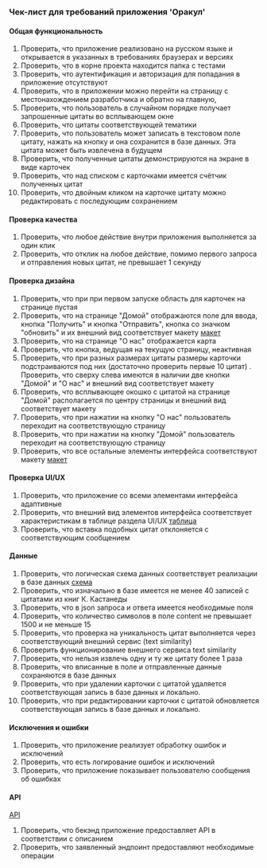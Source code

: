 ### Чек-лист для требований приложения 'Оракул'

#### Общая функциональность

1. Проверить, что приложение реализовано на русском языке и открывается в указанных в требованиях 
браузерах и версиях
2. Проверить, что в корне проекта находится папка с тестами
3. Проверить, что аутентификация и авторизация для попадания в приложение отсутствуют
4. Проверить, что в приложении можно перейти на страницу с местонахождением разработчика и обратно на главную,  
5. Проверить, что пользователь в случайном порядке получает запрошенные цитаты во всплывающем окне
6. Проверить, что цитаты соответствующей тематики
7. Проверить, что пользователь может записать в текстовом поле цитату, нажать на кнопку и она сохранится в базе данных. 
Эта цитата может быть извлечена в будущем
8. Проверить, что полученные цитаты демонстрируются на экране в виде карточек
9. Проверить, что над списком с карточками  имеется счётчик полученных цитат
10. Проверить, что двойным кликом на карточке цитату можно редактировать с последующим сохранением

#### Проверка качества

1. Проверить, что любое действие внутри приложения выполняется за один клик
2. Проверить, что отклик на любое действие, помимо первого запроса и отправления новых цитат, не превышает 1 секунду

#### Проверка дизайна

1. Проверить, что при при первом запуске область для карточек на странице пустая
2. Проверить, что на странице "Домой" отображаются поле для ввода, кнопка "Получить"
и кнопка "Отправить", кнопка со значком "обновить" и их внешний вид соответствует макету 
[макет](requirements-specification-testing.md#88-макет)
3. Проверить, что на странице "О нас" отображается карта
4. Проверить, что кнопка, ведущая на текущую страницу, неактивная
5. Проверить, что при разных размерах цитаты размеры карточки подстраиваются под них (достаточно проверить первые 10 цитат) 
. Проверить, что сверху слева имеются в наличии две кнопки "Домой" и "О нас" и внешний вид соответствует макету
6. Проверить, что всплывающее окошко с цитатой на странице "Домой" располагается по центру страницы и внешний вид соответствует макету
7. Проверить, что при нажатии на кнопку "О нас" пользователь переходит на соответствующую страницу
8. Проверить, что при нажатии на кнопку "Домой" пользователь переходит на соответствующую страницу
9. Проверить, что все остальные элементы интерфейса соответствуют макету 
[макет](requirements-specification-testing.md#88-макет)

#### Проверка UI/UX

1. Проверить, что приложение со всеми элементами интерфейса адаптивные 
2. Проверить, что внешний вид элементов интерфейса соответствует характеристикам в таблице раздела UI/UX
[таблица](requirements-specification-testing.md#84-ui-и-ux)
3. Проверить, что вставка подобных цитат отклоняется с соответствующим сообщением 

#### Данные
1. Проверить, что логическая схема данных соответствует реализации в базе данных
[схема](requirements-specification-testing.md#97-логическая-модель-базы-данных)
2. Проверить, что изначально в базе имеется не менее 40 записей с цитатами из книг К. Кастанеды
3. Проверить, что в json запроса и ответа имеется необходимые поля
4. Проверить, что количество символов в поле content не превышает 1500 и не меньше 15
5. Проверить, что проверка на уникальность цитат выполняется через соответствующий внешний сервис (text similarity) 
6. Проверить функционирование внешнего сервиса text similarity 
7. Проверить, что нельзя извлечь одну и ту же цитату более 1 раза
8. Проверить, что вписанные в поле и отправленные данные сохраняются в базе данных
9. Проверить, что при удалении карточки с цитатой удаляется соответствующая запись в базе данных и локально. 
10. Проверить, что при редактировании карточки с цитатой обновляется соответствующая запись в базе данных и локально. 

#### Исключения и ошибки
 
1. Проверить, что приложение реализует обработку ошибок и исключений  
2. Проверить, что есть логирование ошибок и исключений
3. Проверить, что приложение показывает пользователю сообщения об ошибках

#### API

[API](requirements-specification-testing.md#94-api-и-эндпоинты)

1. Проверить, что бекэнд приложение предоставляет API в соответствии с описанием
2. Проверить, что заявленный эндпоинт предоставляют необходимые операции


